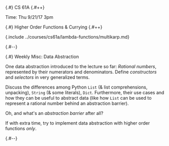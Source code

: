 
{.#} CS 61A
{.#++}

Time: Thu 9/21/17 3pm

{.#} Higher Order Functions & Currying
{.#++}

{.include ../courses/cs61a/lambda-functions/multikarp.md}

{.#--}

{.#} Weekly Misc: Data Abstraction

One data abstraction introduced to the lecture so far: *Rational numbers*, represented by their numerators and denominators. Define *constructors* and *selectors* in very generalized terms.

Discuss the differences among Python `List` (& list comprehensions, unpacking), `String` (& some literals), `Dict`. Furthermore, their use cases and how they can be useful to abstract data (like how `List` can be used to represent a rational number behind an abstraction barrier).

Oh, and what's an *abstraction barrier* after all?

If with extra time, try to implement data abstraction with higher order functions *only*.

{.#--}
